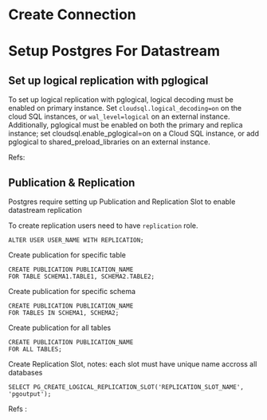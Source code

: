 # Create Connection

# Setup Postgres For Datastream
## Set up logical replication with pglogical
To set up logical replication with pglogical, logical decoding must be enabled on primary instance. Set `cloudsql.logical_decoding=on` on the cloud SQL instances, or `wal_level=logical` on an external instance. Additionally, pglogical must be enabled on both the primary and replica instance; set cloudsql.enable_pglogical=on on a Cloud SQL instance, or add pglogical to shared_preload_libraries on an external instance.

Refs: [](https://cloud.google.com/sql/docs/postgres/replication/configure-logical-replication#set-up-logical-replication-with-pglogical)

## Publication & Replication
Postgres require setting up Publication and Replication Slot to enable datastream replication

To create replication users need to have `replication` role.
```
ALTER USER USER_NAME WITH REPLICATION;
```

Create publication for specific table
```
CREATE PUBLICATION PUBLICATION_NAME
FOR TABLE SCHEMA1.TABLE1, SCHEMA2.TABLE2;
```

Create publication for specific schema
```
CREATE PUBLICATION PUBLICATION_NAME
FOR TABLES IN SCHEMA1, SCHEMA2;
```

Create publication for all tables
```
CREATE PUBLICATION PUBLICATION_NAME
FOR ALL TABLES;
```

Create Replication Slot, notes: each slot must have unique name accross all databases
```
SELECT PG_CREATE_LOGICAL_REPLICATION_SLOT('REPLICATION_SLOT_NAME', 'pgoutput');
```

Refs : [](https://cloud.google.com/datastream/docs/configure-cloudsql-psql)


